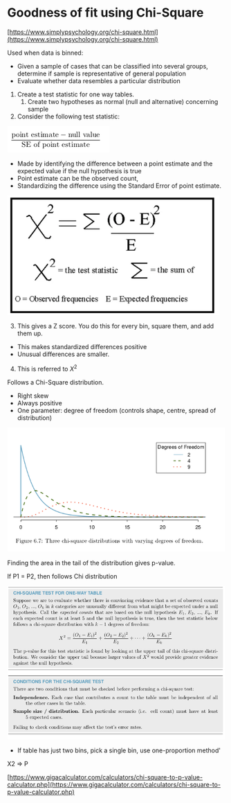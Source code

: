 # Goodness of fit using Chi-Square

[https://www.simplypsychology.org/chi-square.html](https://www.simplypsychology.org/chi-square.html)

Used when data is binned:

- Given a sample of cases that can be classified into several groups, determine if sample is representative of general population
- Evaluate whether data resembles a particular distribution

1. Create a test statistic for one way tables.
    1. Create two hypotheses as normal (null and alternative) concerning sample
2. Consider the following test statistic:

![Goodness%20of%20fit%20using%20Chi-Square%208df89cceee38424d9fbe243a840995b5/Untitled.png](Goodness%20of%20fit%20using%20Chi-Square%208df89cceee38424d9fbe243a840995b5/Untitled.png)

- Made by identifying the difference between a point estimate and the expected value if the null hypothesis is true
- Point estimate can be the observed count,
- Standardizing the difference using the Standard Error of point estimate.

![Goodness%20of%20fit%20using%20Chi-Square%208df89cceee38424d9fbe243a840995b5/Untitled%201.png](Goodness%20of%20fit%20using%20Chi-Square%208df89cceee38424d9fbe243a840995b5/Untitled%201.png)

3. This gives a Z score. You do this for every bin, square them, and add them up.

- This makes standardized differences positive
- Unusual differences are smaller.

4. This is referred to $X^2$

Follows a Chi-Square distribution.

- Right skew
- Always positive
- One parameter: degree of freedom (controls shape, centre, spread of distribution)

![Goodness%20of%20fit%20using%20Chi-Square%208df89cceee38424d9fbe243a840995b5/Untitled%202.png](Goodness%20of%20fit%20using%20Chi-Square%208df89cceee38424d9fbe243a840995b5/Untitled%202.png)

Finding the area in the tail of the distribution gives p-value.

If P1 = P2, then follows Chi distribution 

![Goodness%20of%20fit%20using%20Chi-Square%208df89cceee38424d9fbe243a840995b5/Untitled%203.png](Goodness%20of%20fit%20using%20Chi-Square%208df89cceee38424d9fbe243a840995b5/Untitled%203.png)

- If table has just two bins, pick a single bin, use one-proportion method'

X2 ⇒ P

[https://www.gigacalculator.com/calculators/chi-square-to-p-value-calculator.php](https://www.gigacalculator.com/calculators/chi-square-to-p-value-calculator.php)